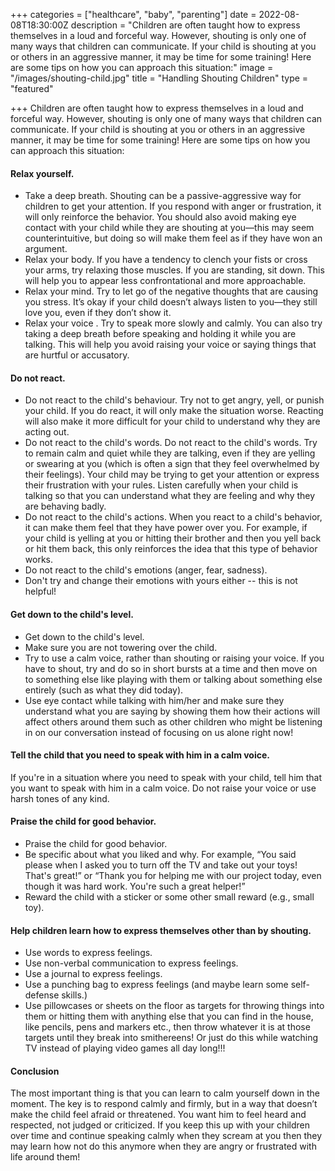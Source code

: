 +++
categories = ["healthcare", "baby", "parenting"]
date = 2022-08-08T18:30:00Z
description = "Children are often taught how to express themselves in a loud and forceful way. However, shouting is only one of many ways that children can communicate. If your child is shouting at you or others in an aggressive manner, it may be time for some training! Here are some tips on how you can approach this situation:"
image = "/images/shouting-child.jpg"
title = "Handling Shouting Children"
type = "featured"

+++
Children are often taught how to express themselves in a loud and forceful way. However, shouting is only one of many ways that children can communicate. If your child is shouting at you or others in an aggressive manner, it may be time for some training! Here are some tips on how you can approach this situation:

#### Relax yourself.

* Take a deep breath. Shouting can be a passive-aggressive way for children to get your attention. If you respond with anger or frustration, it will only reinforce the behavior. You should also avoid making eye contact with your child while they are shouting at you—this may seem counterintuitive, but doing so will make them feel as if they have won an argument.
* Relax your body. If you have a tendency to clench your fists or cross your arms, try relaxing those muscles. If you are standing, sit down. This will help you to appear less confrontational and more approachable.
* Relax your mind. Try to let go of the negative thoughts that are causing you stress. It’s okay if your child doesn’t always listen to you—they still love you, even if they don’t show it.
* Relax your voice . Try to speak more slowly and calmly. You can also try taking a deep breath before speaking and holding it while you are talking. This will help you avoid raising your voice or saying things that are hurtful or accusatory.

#### Do not react.

* Do not react to the child's behaviour. Try not to get angry, yell, or punish your child. If you do react, it will only make the situation worse. Reacting will also make it more difficult for your child to understand why they are acting out.
* Do not react to the child's words. Do not react to the child's words. Try to remain calm and quiet while they are talking, even if they are yelling or swearing at you (which is often a sign that they feel overwhelmed by their feelings). Your child may be trying to get your attention or express their frustration with your rules. Listen carefully when your child is talking so that you can understand what they are feeling and why they are behaving badly.
* Do not react to the child's actions. When you react to a child's behavior, it can make them feel that they have power over you. For example, if your child is yelling at you or hitting their brother and then you yell back or hit them back, this only reinforces the idea that this type of behavior works.
* Do not react to the child's emotions (anger, fear, sadness).
* Don't try and change their emotions with yours either -- this is not helpful!

#### Get down to the child's level.

* Get down to the child's level.
* Make sure you are not towering over the child.
* Try to use a calm voice, rather than shouting or raising your voice. If you have to shout, try and do so in short bursts at a time and then move on to something else like playing with them or talking about something else entirely (such as what they did today).
* Use eye contact while talking with him/her and make sure they understand what you are saying by showing them how their actions will affect others around them such as other children who might be listening in on our conversation instead of focusing on us alone right now!

#### Tell the child that you need to speak with him in a calm voice.

If you're in a situation where you need to speak with your child, tell him that you want to speak with him in a calm voice. Do not raise your voice or use harsh tones of any kind.

#### Praise the child for good behavior.

* Praise the child for good behavior.
* Be specific about what you liked and why. For example, “You said please when I asked you to turn off the TV and take out your toys! That's great!” or “Thank you for helping me with our project today, even though it was hard work. You're such a great helper!”
* Reward the child with a sticker or some other small reward (e.g., small toy).

#### Help children learn how to express themselves other than by shouting.

* Use words to express feelings.
* Use non-verbal communication to express feelings.
* Use a journal to express feelings.
* Use a punching bag to express feelings (and maybe learn some self-defense skills.)
* Use pillowcases or sheets on the floor as targets for throwing things into them or hitting them with anything else that you can find in the house, like pencils, pens and markers etc., then throw whatever it is at those targets until they break into smithereens! Or just do this while watching TV instead of playing video games all day long!!!

#### Conclusion

The most important thing is that you can learn to calm yourself down in the moment. The key is to respond calmly and firmly, but in a way that doesn’t make the child feel afraid or threatened. You want him to feel heard and respected, not judged or criticized. If you keep this up with your children over time and continue speaking calmly when they scream at you then they may learn how not do this anymore when they are angry or frustrated with life around them!